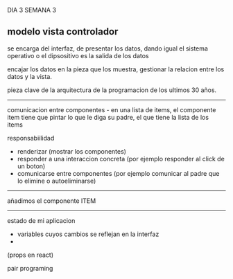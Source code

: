 DIA 3 SEMANA 3

## modelo vista controlador

se encarga del interfaz, de presentar los datos, dando igual el sistema operativo o el dipsositivo
es la salida de los datos

encajar los datos en la pieza que los muestra, gestionar la relacion entre los datos y la vista.

pieza clave de la arquitectura de la programacion de los ultimos 30 años.

---

comunicacion entre componentes - en una lista de items, el componente item tiene que pintar lo que le diga su padre, el que tiene la lista de los items

responsabiilidad

-   renderizar (mostrar los componentes)
-   responder a una interaccion concreta (por ejemplo responder al click de un boton)
-   comunicarse entre componentes (por ejemplo comunicar al padre que lo elimine o autoeliminarse)

---

añadimos el componente ITEM

---

estado de mi aplicacion

-   variables cuyos cambios se reflejan en la interfaz
-

(props en react)

pair programing
